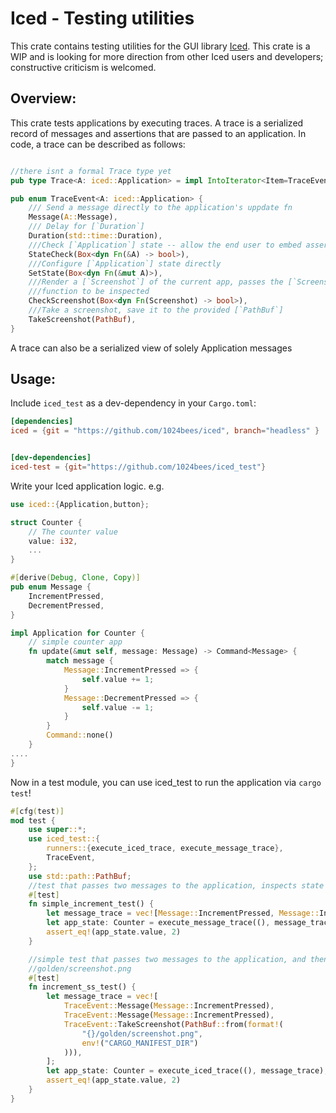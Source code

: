 # Iced - Testing utilities

This crate contains testing utilities for the GUI library [Iced](https://github.com/hecrj/iced). This crate is a WIP and is looking for more direction from other Iced users and developers; constructive criticism is welcomed.


## Overview:

This crate tests applications by executing traces. A trace is a serialized record of messages and assertions that are passed to an application. In code, a trace can be described as follows:


```rust

//there isnt a formal Trace type yet
pub type Trace<A: iced::Application> = impl IntoIterator<Item=TraceEvent<A>>;

pub enum TraceEvent<A: iced::Application> {
    /// Send a message directly to the application's uppdate fn
    Message(A::Message),
    /// Delay for [`Duration`]
    Duration(std::time::Duration),
    ///Check [`Application`] state -- allow the end user to embed assertions in the trace
    StateCheck(Box<dyn Fn(&A) -> bool>),
    ///Configure [`Application`] state directly
    SetState(Box<dyn Fn(&mut A)>),
    ///Render a [`Screenshot`] of the current app, passes the [`Screenshot`] into a user provided
    ///function to be inspected
    CheckScreenshot(Box<dyn Fn(Screenshot) -> bool>),
    ///Take a screenshot, save it to the provided [`PathBuf`]
    TakeScreenshot(PathBuf),
}
```


A trace can also be a serialized view of solely Application messages





## Usage:

Include `iced_test` as a dev-dependency in your `Cargo.toml`:
```toml
[dependencies]
iced = {git = "https://github.com/1024bees/iced", branch="headless" }


[dev-dependencies]
iced-test = {git="https://github.com/1024bees/iced_test"}
```


Write your Iced application logic. e.g. 

```rust
use iced::{Application,button};

struct Counter {
    // The counter value
    value: i32,
    ...
}

#[derive(Debug, Clone, Copy)]
pub enum Message {
    IncrementPressed,
    DecrementPressed,
}

impl Application for Counter {
    // simple counter app
    fn update(&mut self, message: Message) -> Command<Message> {
        match message {
            Message::IncrementPressed => {
                self.value += 1;
            }
            Message::DecrementPressed => {
                self.value -= 1;
            }
        }
        Command::none()
    }
....
}
```

Now in a test module, you can use iced_test to run the application via `cargo test`!
```rust
#[cfg(test)]
mod test {
    use super::*;
    use iced_test::{
        runners::{execute_iced_trace, execute_message_trace},
        TraceEvent,
    };
    use std::path::PathBuf;
    //test that passes two messages to the application, inspects state afterwards
    #[test]
    fn simple_increment_test() {
        let message_trace = vec![Message::IncrementPressed, Message::IncrementPressed];
        let app_state: Counter = execute_message_trace((), message_trace);
        assert_eq!(app_state.value, 2)
    }

    //simple test that passes two messages to the application, and then takes a screenshot of the application, saving it to 
    //golden/screenshot.png
    #[test]
    fn increment_ss_test() {
        let message_trace = vec![
            TraceEvent::Message(Message::IncrementPressed),
            TraceEvent::Message(Message::IncrementPressed),
            TraceEvent::TakeScreenshot(PathBuf::from(format!(
                "{}/golden/screenshot.png",
                env!("CARGO_MANIFEST_DIR")
            ))),
        ];
        let app_state: Counter = execute_iced_trace((), message_trace);
        assert_eq!(app_state.value, 2)
    }
}
```



